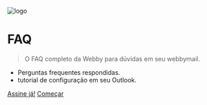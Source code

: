 ![logo](https://webbyinternet.com.br/images/logo.svg)

# FAQ

> O FAQ completo da Webby para dúvidas em seu webbymail.

- Perguntas frequentes respondidas.
- tutorial de configuração em seu Outlook.

[Assine já!](https://webbyinternet.com.br/)
[Começar](#FAQ)
